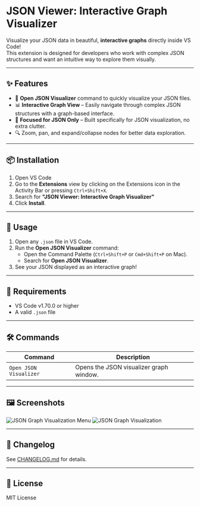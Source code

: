 # JSON Viewer: Interactive Graph Visualizer

Visualize your JSON data in beautiful, **interactive graphs** directly inside VS Code!  
This extension is designed for developers who work with complex JSON structures and want an intuitive way to explore them visually.

---

## ✨ Features
- 📂 **Open JSON Visualizer** command to quickly visualize your JSON files.
- 📊 **Interactive Graph View** – Easily navigate through complex JSON structures with a graph-based interface.
- 🎯 **Focused for JSON Only** – Built specifically for JSON visualization, no extra clutter.
- 🔍 Zoom, pan, and expand/collapse nodes for better data exploration.

---

## 📦 Installation
1. Open VS Code
2. Go to the **Extensions** view by clicking on the Extensions icon in the Activity Bar or pressing `Ctrl+Shift+X`.
3. Search for **"JSON Viewer: Interactive Graph Visualizer"**
4. Click **Install**.

---

## 🚀 Usage
1. Open any `.json` file in VS Code.
2. Run the **Open JSON Visualizer** command:
   - Open the Command Palette (`Ctrl+Shift+P` or `Cmd+Shift+P` on Mac).
   - Search for **Open JSON Visualizer**.
3. See your JSON displayed as an interactive graph!

---

## 🔧 Requirements
- VS Code v1.70.0 or higher
- A valid `.json` file

---

## 🛠 Commands

| Command                   | Description                             |
|---------------------------|-----------------------------------------|
| `Open JSON Visualizer`    | Opens the JSON visualizer graph window. |

---

## 🖼️ Screenshots
![JSON Graph Visualization Menu]([images/screenshot.png](https://ik.imagekit.io/qsj9rwkvv/Screenshot%202025-08-31%20at%201.22.11%E2%80%AFPM.png?updatedAt=1756626941414))
![JSON Graph Visualization]([images/screenshot.png](https://ik.imagekit.io/qsj9rwkvv/Screenshot%202025-08-31%20at%201.22.30%E2%80%AFPM.png?updatedAt=1756626919298))

---

## 📝 Changelog
See [CHANGELOG.md](./CHANGELOG.md) for details.

---

## 📄 License
MIT License
